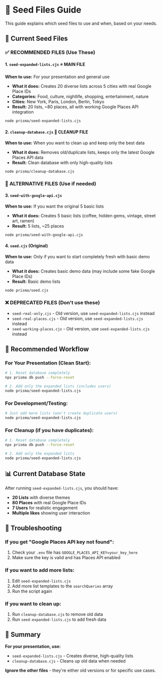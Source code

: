 # 🌱 Seed Files Guide

This guide explains which seed files to use and when, based on your needs.

## 📁 Current Seed Files

### ✅ **RECOMMENDED FILES (Use These)**

#### 1. `seed-expanded-lists.cjs` ⭐ **MAIN FILE**
**When to use:** For your presentation and general use
- **What it does:** Creates 20 diverse lists across 5 cities with real Google Place IDs
- **Categories:** Food, culture, nightlife, shopping, entertainment, nature
- **Cities:** New York, Paris, London, Berlin, Tokyo
- **Result:** 20 lists, ~80 places, all with working Google Places API integration

```bash
node prisma/seed-expanded-lists.cjs
```

#### 2. `cleanup-database.cjs` 🧹 **CLEANUP FILE**
**When to use:** When you want to clean up and keep only the best data
- **What it does:** Removes old/duplicate lists, keeps only the latest Google Places API data
- **Result:** Clean database with only high-quality lists

```bash
node prisma/cleanup-database.cjs
```

### 🔄 **ALTERNATIVE FILES (Use if needed)**

#### 3. `seed-with-google-api.cjs` 
**When to use:** If you want the original 5 basic lists
- **What it does:** Creates 5 basic lists (coffee, hidden gems, vintage, street art, ramen)
- **Result:** 5 lists, ~25 places

```bash
node prisma/seed-with-google-api.cjs
```

#### 4. `seed.cjs` (Original)
**When to use:** Only if you want to start completely fresh with basic demo data
- **What it does:** Creates basic demo data (may include some fake Google Place IDs)
- **Result:** Basic demo lists

```bash
node prisma/seed.cjs
```

### ❌ **DEPRECATED FILES (Don't use these)**

- `seed-real-only.cjs` - Old version, use `seed-expanded-lists.cjs` instead
- `seed-real-places.cjs` - Old version, use `seed-expanded-lists.cjs` instead  
- `seed-working-places.cjs` - Old version, use `seed-expanded-lists.cjs` instead

## 🎯 **Recommended Workflow**

### For Your Presentation (Clean Start):
```bash
# 1. Reset database completely
npx prisma db push --force-reset

# 2. Add only the expanded lists (includes users)
node prisma/seed-expanded-lists.cjs
```

### For Development/Testing:
```bash
# Just add more lists (won't create duplicate users)
node prisma/seed-expanded-lists.cjs
```

### For Cleanup (if you have duplicates):
```bash
# 1. Reset database completely
npx prisma db push --force-reset

# 2. Add only the expanded lists
node prisma/seed-expanded-lists.cjs
```

## 📊 **Current Database State**

After running `seed-expanded-lists.cjs`, you should have:
- **20 Lists** with diverse themes
- **80 Places** with real Google Place IDs
- **7 Users** for realistic engagement
- **Multiple likes** showing user interaction

## 🔧 **Troubleshooting**

### If you get "Google Places API key not found":
1. Check your `.env` file has `GOOGLE_PLACES_API_KEY=your_key_here`
2. Make sure the key is valid and has Places API enabled

### If you want to add more lists:
1. Edit `seed-expanded-lists.cjs`
2. Add more list templates to the `searchQueries` array
3. Run the script again

### If you want to clean up:
1. Run `cleanup-database.cjs` to remove old data
2. Run `seed-expanded-lists.cjs` to add fresh data

## 🎉 **Summary**

**For your presentation, use:**
- `seed-expanded-lists.cjs` - Creates diverse, high-quality lists
- `cleanup-database.cjs` - Cleans up old data when needed

**Ignore the other files** - they're either old versions or for specific use cases.

